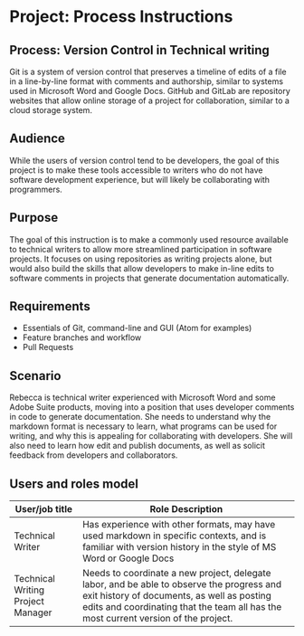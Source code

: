# Project: Process Instructions

## Process: Version Control in Technical writing

Git is a system of version control that preserves a timeline of edits of a file in a line-by-line format with comments and authorship, similar to systems used in Microsoft Word and Google Docs. GitHub and GitLab are repository websites that allow online storage of a project for collaboration, similar to a cloud storage system.

## Audience

While the users of version control tend to be developers, the goal of this project is to make these tools accessible to writers who do not have software development experience, but will likely be collaborating with programmers.

## Purpose

The goal of this instruction is to make a commonly used resource available to technical writers to allow more streamlined participation in software projects. It focuses on using repositories as writing projects alone, but would also build the skills that allow developers to make in-line edits to software comments in projects that generate documentation automatically.

## Requirements

- Essentials of Git, command-line and GUI (Atom for examples)
- Feature branches and workflow
- Pull Requests

## Scenario

Rebecca is technical writer experienced with Microsoft Word and some Adobe Suite products, moving into a position that uses developer comments in code to generate documentation. She needs to understand why the markdown format is necessary to learn, what programs can be used for writing, and why this is appealing for collaborating with developers. She will also need to learn how edit and publish documents, as well as solicit feedback from developers and collaborators.


## Users and roles model

| User/job title | Role Description |
| -------------- | -------------- |
| Technical Writer | Has experience with other formats, may have used markdown in specific contexts, and is familiar with version history in the style of MS Word or Google Docs |
| Technical Writing Project Manager | Needs to coordinate a new project, delegate labor, and be able to observe the progress and exit history of documents, as well as posting edits and coordinating that the team all has the most current version of the project. |
